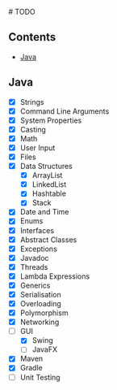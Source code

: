 # TODO

## Contents
- [Java](#java)

## Java
- [x] Strings
- [x] Command Line Arguments
- [x] System Properties
- [x] Casting
- [x] Math
- [x] User Input
- [x] Files
- [x] Data Structures
    - [x] ArrayList
    - [x] LinkedList
    - [x] Hashtable
    - [x] Stack
- [x] Date and Time
- [x] Enums
- [x] Interfaces
- [x] Abstract Classes
- [x] Exceptions
- [x] Javadoc
- [x] Threads
- [x] Lambda Expressions
- [x] Generics
- [x] Serialisation
- [x] Overloading 
- [x] Polymorphism
- [x] Networking
- [ ] GUI
    - [x] Swing
    - [ ] JavaFX
- [x] Maven
- [x] Gradle
- [ ] Unit Testing